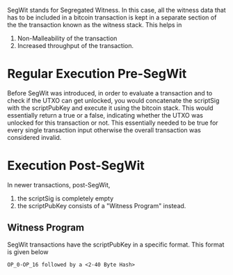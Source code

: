 SegWit stands for Segregated Witness. In this case, all the witness data that has to be included in a bitcoin transaction is kept in a separate section of the the transaction known as the witness stack. This helps in
1. Non-Malleability of the transaction
2. Increased throughput of the transaction.
# Regular Execution Pre-SegWit
Before SegWit was introduced, in order to evaluate a transaction and to check if the UTXO can get unlocked, you would concatenate the scriptSig with the scriptPubKey and execute it using the bitcoin stack. This would essentially return a true or a false, indicating whether the UTXO was unlocked for this transaction or not. This essentially needed to be true for every single transaction input otherwise the overall transaction was considered invalid.
# Execution Post-SegWit
In newer transactions, post-SegWit,
1. the scriptSig is completely empty
2. the scriptPubKey consists of a "Witness Program" instead.
## Witness Program
SegWit transactions have the scriptPubKey in a specific format. This format is given below
```
OP_0-OP_16 followed by a <2-40 Byte Hash>
```

